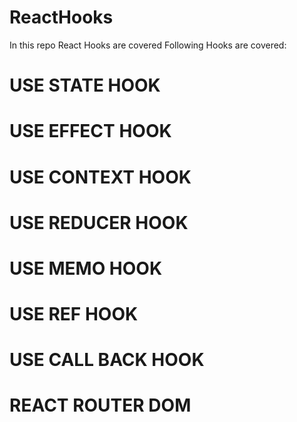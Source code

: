 # ReactHooks
In this repo React Hooks are covered 
Following Hooks are covered:

# USE STATE HOOK
# USE EFFECT HOOK
# USE CONTEXT HOOK
# USE REDUCER HOOK
# USE MEMO HOOK
# USE REF HOOK
# USE CALL BACK HOOK
# REACT ROUTER DOM 

